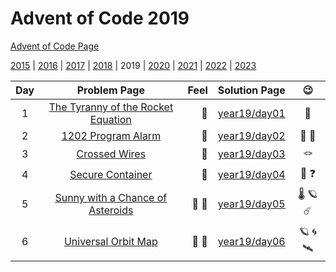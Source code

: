 # Advent of Code 2019

[Advent of Code Page](https://adventofcode.com/2019)

[2015](/year15) | [2016](/year16) | [2017](/year17) | [2018](/year18) | 2019 | [2020](/year20) | [2021](/year21) | [2022](/year22) | [2023](/year23)

| Day |                         Problem Page                         | Feel |       Solution Page       |         :wink:          |
|:--:|:------------------------------------------------------------:| ---: |:-------------------------:|:-----------------------:|
|  1  | [The Tyranny of the Rocket Equation](https://adventofcode.com/2019/day/1) | :star2: | [year19/day01](/year19/day01) |             :rocket:              |
|  2  |         [1202 Program Alarm](https://adventofcode.com/2019/day/2)         | :floppy_disk: | [year19/day02](/year19/day02) |   :robot: :floppy_disk:    |
|  3  |         [Crossed Wires](https://adventofcode.com/2019/day/3)         | :star2: | [year19/day03](/year19/day03) |   :knot:    |
|  4  |          [Secure Container](https://adventofcode.com/2019/day/4)          | :star2: | [year19/day04](/year19/day04) | :closed_lock_with_key: :question: |
|  5  |          [Sunny with a Chance of Asteroids](https://adventofcode.com/2019/day/5)          | :floppy_disk: :floppy_disk: | [year19/day05](/year19/day05) | :thermometer: :ringed_planet: :comet: |
|  6  |          [Universal Orbit Map](https://adventofcode.com/2019/day/6)          | :full_moon_with_face: :full_moon_with_face: | [year19/day06](/year19/day06) | :ringed_planet: :cyclone: :artificial_satellite: |